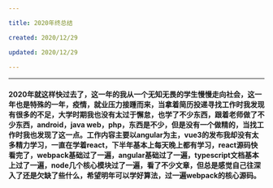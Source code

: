 ```yaml
---

title: 2020年终总结

created: 2020/12/29

updated: 2020/12/29
 
---
```


---

#### 2020年就这样快过去了，这一年的我从一个无知无畏的学生慢慢走向社会，这一年也是特殊的一年，疫情，就业压力接踵而来，当拿着简历投递寻找工作时我发现有很多的不足，大学时期我也没有太过于懈怠，也学了不少东西，跟着老师做了不少东西，android，java web，php，东西是不少，但是没有一个做精的，当找工作时我也发现了这一点。工作内容主要以angular为主，vue3的发布我却没有太多精力学习，一直在学着react，下半年基本上每天晚上都有学习，react源码快看完了，webpack基础过了一遍，angular基础过了一遍，typescript文档基本上过了一遍，node几个核心模块过了一遍，看了不少文章，但总是感觉自己往深入了还是欠缺了些什么，希望明年可以学好算法，过一遍webpack的核心源码。
